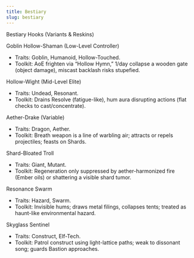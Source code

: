 ```yaml
---
title: Bestiary
slug: bestiary
---
```


Bestiary Hooks (Variants & Reskins)

Goblin Hollow-Shaman (Low-Level Controller)
- Traits: Goblin, Humanoid, Hollow-Touched.
- Toolkit: AoE frighten via “Hollow Hymn,” 1/day collapse a wooden gate (object damage), miscast backlash risks stupefied.

Hollow-Wight (Mid-Level Elite)
- Traits: Undead, Resonant.
- Toolkit: Drains Resolve (fatigue-like), hum aura disrupting actions (flat checks to cast/concentrate).

Aether-Drake (Variable)
- Traits: Dragon, Aether.
- Toolkit: Breath weapon is a line of warbling air; attracts or repels projectiles; feasts on Shards.

Shard-Bloated Troll
- Traits: Giant, Mutant.
- Toolkit: Regeneration only suppressed by aether-harmonized fire (Ember oils) or shattering a visible shard tumor.

Resonance Swarm
- Traits: Hazard, Swarm.
- Toolkit: Invisible hums; draws metal filings, collapses tents; treated as haunt-like environmental hazard.

Skyglass Sentinel
- Traits: Construct, Elf-Tech.
- Toolkit: Patrol construct using light-lattice paths; weak to dissonant song; guards Bastion approaches.
